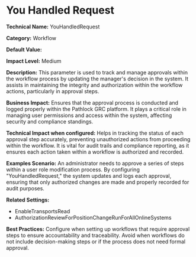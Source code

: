 # You Handled Request

**Technical Name:** YouHandledRequest

**Category:** Workflow

**Default Value:**

**Impact Level:** Medium

**Description:** This parameter is used to track and manage approvals within the workflow process by updating the manager's decision in the system. It assists in maintaining the integrity and authorization within the workflow actions, particularly in approval steps.

**Business Impact:** Ensures that the approval process is conducted and logged properly within the Pathlock GRC platform. It plays a critical role in managing user permissions and access within the system, affecting security and compliance standings.

**Technical Impact when configured:** Helps in tracking the status of each approval step accurately, preventing unauthorized actions from proceeding within the workflow. It is vital for audit trails and compliance reporting, as it ensures each action taken within a workflow is authorized and recorded.

**Examples Scenario:** An administrator needs to approve a series of steps within a user role modification process. By configuring "YouHandledRequest," the system updates and logs each approval, ensuring that only authorized changes are made and properly recorded for audit purposes.

**Related Settings:** 

- EnableTransportsRead
- AuthorizationReviewForPositionChangeRunForAllOnlineSystems

**Best Practices:** Configure when setting up workflows that require approval steps to ensure accountability and traceability. Avoid when workflows do not include decision-making steps or if the process does not need formal approval.